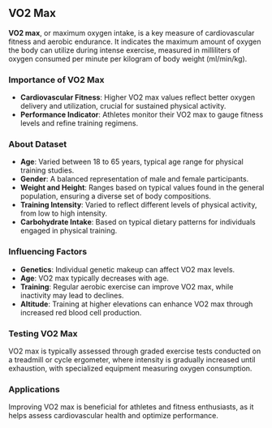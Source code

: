 ## VO2 Max

**VO2 max**, or maximum oxygen intake, is a key measure of cardiovascular fitness and aerobic endurance. It indicates the maximum amount of oxygen the body can utilize during intense exercise, measured in milliliters of oxygen consumed per minute per kilogram of body weight (ml/min/kg).

### Importance of VO2 Max
- **Cardiovascular Fitness**: Higher VO2 max values reflect better oxygen delivery and utilization, crucial for sustained physical activity.
- **Performance Indicator**: Athletes monitor their VO2 max to gauge fitness levels and refine training regimens.
  
### About Dataset
- **Age**: Varied between 18 to 65 years, typical age range for physical training studies.
- **Gender**: A balanced representation of male and female participants.
- **Weight and Height**: Ranges based on typical values found in the general population, ensuring a diverse set of body compositions.
- **Training Intensity**: Varied to reflect different levels of physical activity, from low to high intensity.
- **Carbohydrate Intake**: Based on typical dietary patterns for individuals engaged in physical training.

### Influencing Factors
- **Genetics**: Individual genetic makeup can affect VO2 max levels.
- **Age**: VO2 max typically decreases with age.
- **Training**: Regular aerobic exercise can improve VO2 max, while inactivity may lead to declines.
- **Altitude**: Training at higher elevations can enhance VO2 max through increased red blood cell production.

### Testing VO2 Max
VO2 max is typically assessed through graded exercise tests conducted on a treadmill or cycle ergometer, where intensity is gradually increased until exhaustion, with specialized equipment measuring oxygen consumption.

### Applications
Improving VO2 max is beneficial for athletes and fitness enthusiasts, as it helps assess cardiovascular health and optimize performance.

